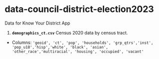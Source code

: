 # data-council-district-election2023
Data for Know Your District App

1. ****`demographics_ct.csv`**** Census 2020 data by census tract.

- Columns: `'geoid', 'ct', 'pop', 'households', 'grp_qtrs','inst', 'pop_u18','hisp','white', 'black', 'asian', 'other_race','multiracial', 'housing', 'occupied', 'vacant'`
